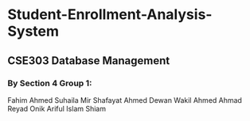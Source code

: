 # Student-Enrollment-Analysis-System
## CSE303 Database Management
### By Section 4 Group 1:

Fahim Ahmed
Suhaila
Mir Shafayat Ahmed
Dewan Wakil Ahmed
Ahmad Reyad Onik
Ariful Islam Shiam
